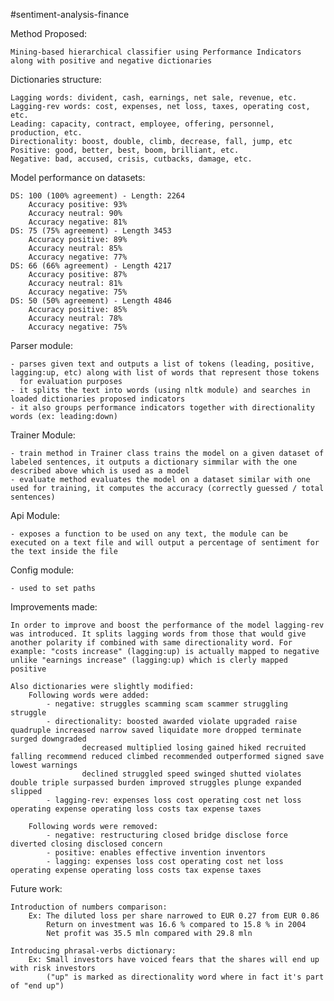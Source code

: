 #sentiment-analysis-finance

Method Proposed: 
	
	Mining-based hierarchical classifier using Performance Indicators along with positive and negative dictionaries

Dictionaries structure:
	
	Lagging words: divident, cash, earnings, net sale, revenue, etc.
	Lagging-rev words: cost, expenses, net loss, taxes, operating cost, etc.
	Leading: capacity, contract, employee, offering, personnel, production, etc.
	Directionality: boost, double, climb, decrease, fall, jump, etc
	Positive: good, better, best, boom, brilliant, etc.
	Negative: bad, accused, crisis, cutbacks, damage, etc.

Model performance on datasets:
	
	DS: 100 (100% agreement) - Length: 2264
		Accuracy positive: 93%
		Accuracy neutral: 90%
		Accuracy negative: 81%
	DS: 75 (75% agreement) - Length 3453
		Accuracy positive: 89%
		Accuracy neutral: 85%
		Accuracy negative: 77%
	DS: 66 (66% agreement) - Length 4217
		Accuracy positive: 87%
		Accuracy neutral: 81%
		Accuracy negative: 75%
	DS: 50 (50% agreement) - Length 4846
		Accuracy positive: 85%
		Accuracy neutral: 78%
		Accuracy negative: 75%

Parser module:
	
	- parses given text and outputs a list of tokens (leading, positive, lagging:up, etc) along with list of words that represent those tokens
	  for evaluation purposes
	- it splits the text into words (using nltk module) and searches in loaded dictionaries proposed indicators
	- it also groups performance indicators together with directionality words (ex: leading:down)

Trainer Module:
	
	- train method in Trainer class trains the model on a given dataset of labeled sentences, it outputs a dictionary simmilar with the one described above which is used as a model
	- evaluate method evaluates the model on a dataset similar with one used for training, it computes the accuracy (correctly guessed / total sentences)

Api Module:
	
	- exposes a function to be used on any text, the module can be executed on a text file and will output a percentage of sentiment for the text inside the file

Config module:
	
	- used to set paths


Improvements made:

	In order to improve and boost the performance of the model lagging-rev was introduced. It splits lagging words from those that would give another polarity if combined with same directionality word. For example: "costs increase" (lagging:up) is actually mapped to negative unlike "earnings increase" (lagging:up) which is clerly mapped positive

	Also dictionaries were slightly modified:
		Following words were added:
			- negative: struggles scamming scam scammer struggling struggle
			- directionality: boosted awarded violate upgraded raise quadruple increased narrow saved liquidate more dropped terminate surged downgraded 
					decreased multiplied losing gained hiked recruited falling recommend reduced climbed recommended outperformed signed save lowest warnings
					declined struggled speed swinged shutted violates double triple surpassed burden improved struggles plunge expanded slipped
			- lagging-rev: expenses loss cost operating cost net loss operating expense operating loss costs tax expense taxes
		
		Following words were removed:
			- negative: restructuring closed bridge disclose force diverted closing disclosed concern
			- positive: enables effective invention inventors
			- lagging: expenses loss cost operating cost net loss operating expense operating loss costs tax expense taxes 

Future work:
	
	Introduction of numbers comparison:
		Ex: The diluted loss per share narrowed to EUR 0.27 from EUR 0.86
			Return on investment was 16.6 % compared to 15.8 % in 2004
			Net profit was 35.5 mln compared with 29.8 mln

	Introducing phrasal-verbs dictionary:
		Ex: Small investors have voiced fears that the shares will end up with risk investors
			("up" is marked as directionality word where in fact it's part of "end up")

